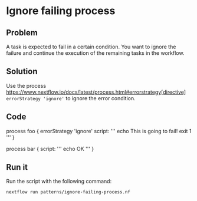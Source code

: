 # Ignore failing process 

## Problem 

A task is expected to fail in a certain condition. You want to ignore the failure and continue the execution of the remaining tasks in the workflow. 

## Solution

Use the process https://www.nextflow.io/docs/latest/process.html#errorstrategy[directive] `errorStrategy 'ignore'` to ignore the error condition. 


## Code 

process foo {
  errorStrategy 'ignore'
  script:
  '''
    echo This is going to fail!
    exit 1
  '''
}  

process bar {
  script:
  '''
  echo OK
  '''
}


## Run it 

Run the script with the following command: 

    nextflow run patterns/ignore-failing-process.nf 
